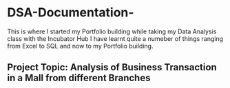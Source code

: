 # DSA-Documentation-
This is where I started my Portfolio building while taking my Data Analysis class with the Incubator Hub
I have learnt quite a numeber of things ranging from Excel to SQL and now to my Portfolio building.

## Project Topic: Analysis of Business Transaction in a Mall from different Branches



